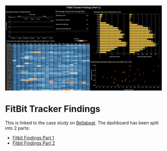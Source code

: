 ![Logo](fitbit-part-1.png)

# FitBit Tracker Findings

This is linked to the case study on [Bellabeat](https://github.com/leekarensl/PortfolioProjects/tree/main/Bellabeat%20Case%20Study). The dashboard has been split into 2 parts:<br>

- [Fitbit Findings Part 1](https://public.tableau.com/app/profile/karen.lee4168/viz/FitBitTrackerFindingsPart1/FitBitPart1) 
- [Fitbit Findings Part 2](https://public.tableau.com/app/profile/karen.lee4168/viz/FitBitTrackerFindingsPart2/FitBitPart2)
